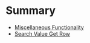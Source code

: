 # Summary

* [Miscellaneous Functionality](miscellaneous_functionality.md)
* [Search Value Get Row](search_value_get_row.md)

